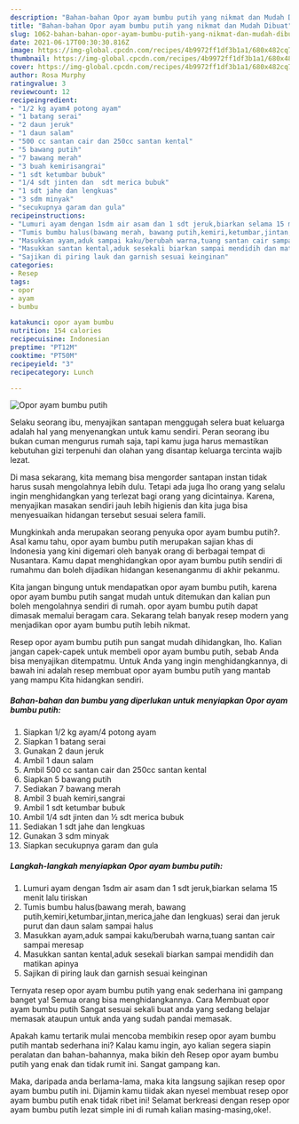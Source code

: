 ```yaml
---
description: "Bahan-bahan Opor ayam bumbu putih yang nikmat dan Mudah Dibuat"
title: "Bahan-bahan Opor ayam bumbu putih yang nikmat dan Mudah Dibuat"
slug: 1062-bahan-bahan-opor-ayam-bumbu-putih-yang-nikmat-dan-mudah-dibuat
date: 2021-06-17T00:30:30.816Z
image: https://img-global.cpcdn.com/recipes/4b9972ff1df3b1a1/680x482cq70/opor-ayam-bumbu-putih-foto-resep-utama.jpg
thumbnail: https://img-global.cpcdn.com/recipes/4b9972ff1df3b1a1/680x482cq70/opor-ayam-bumbu-putih-foto-resep-utama.jpg
cover: https://img-global.cpcdn.com/recipes/4b9972ff1df3b1a1/680x482cq70/opor-ayam-bumbu-putih-foto-resep-utama.jpg
author: Rosa Murphy
ratingvalue: 3
reviewcount: 12
recipeingredient:
- "1/2 kg ayam4 potong ayam"
- "1 batang serai"
- "2 daun jeruk"
- "1 daun salam"
- "500 cc santan cair dan 250cc santan kental"
- "5 bawang putih"
- "7 bawang merah"
- "3 buah kemirisangrai"
- "1 sdt ketumbar bubuk"
- "1/4 sdt jinten dan  sdt merica bubuk"
- "1 sdt jahe dan lengkuas"
- "3 sdm minyak"
- "secukupnya garam dan gula"
recipeinstructions:
- "Lumuri ayam dengan 1sdm air asam dan 1 sdt jeruk,biarkan selama 15 menit lalu tiriskan"
- "Tumis bumbu halus(bawang merah, bawang putih,kemiri,ketumbar,jintan,merica,jahe dan lengkuas) serai dan jeruk purut dan daun salam sampai halus"
- "Masukkan ayam,aduk sampai kaku/berubah warna,tuang santan cair sampai meresap"
- "Masukkan santan kental,aduk sesekali biarkan sampai mendidih dan matikan apinya"
- "Sajikan di piring lauk dan garnish sesuai keinginan"
categories:
- Resep
tags:
- opor
- ayam
- bumbu

katakunci: opor ayam bumbu 
nutrition: 154 calories
recipecuisine: Indonesian
preptime: "PT12M"
cooktime: "PT50M"
recipeyield: "3"
recipecategory: Lunch

---
```



![Opor ayam bumbu putih](https://img-global.cpcdn.com/recipes/4b9972ff1df3b1a1/680x482cq70/opor-ayam-bumbu-putih-foto-resep-utama.jpg)

Selaku seorang ibu, menyajikan santapan menggugah selera buat keluarga adalah hal yang menyenangkan untuk kamu sendiri. Peran seorang ibu bukan cuman mengurus rumah saja, tapi kamu juga harus memastikan kebutuhan gizi terpenuhi dan olahan yang disantap keluarga tercinta wajib lezat.

Di masa  sekarang, kita memang bisa mengorder santapan instan tidak harus susah mengolahnya lebih dulu. Tetapi ada juga lho orang yang selalu ingin menghidangkan yang terlezat bagi orang yang dicintainya. Karena, menyajikan masakan sendiri jauh lebih higienis dan kita juga bisa menyesuaikan hidangan tersebut sesuai selera famili. 



Mungkinkah anda merupakan seorang penyuka opor ayam bumbu putih?. Asal kamu tahu, opor ayam bumbu putih merupakan sajian khas di Indonesia yang kini digemari oleh banyak orang di berbagai tempat di Nusantara. Kamu dapat menghidangkan opor ayam bumbu putih sendiri di rumahmu dan boleh dijadikan hidangan kesenanganmu di akhir pekanmu.

Kita jangan bingung untuk mendapatkan opor ayam bumbu putih, karena opor ayam bumbu putih sangat mudah untuk ditemukan dan kalian pun boleh mengolahnya sendiri di rumah. opor ayam bumbu putih dapat dimasak memalui beragam cara. Sekarang telah banyak resep modern yang menjadikan opor ayam bumbu putih lebih nikmat.

Resep opor ayam bumbu putih pun sangat mudah dihidangkan, lho. Kalian jangan capek-capek untuk membeli opor ayam bumbu putih, sebab Anda bisa menyajikan ditempatmu. Untuk Anda yang ingin menghidangkannya, di bawah ini adalah resep membuat opor ayam bumbu putih yang mantab yang mampu Kita hidangkan sendiri.

<!--inarticleads1-->

##### Bahan-bahan dan bumbu yang diperlukan untuk menyiapkan Opor ayam bumbu putih:

1. Siapkan 1/2 kg ayam/4 potong ayam
1. Siapkan 1 batang serai
1. Gunakan 2 daun jeruk
1. Ambil 1 daun salam
1. Ambil 500 cc santan cair dan 250cc santan kental
1. Siapkan 5 bawang putih
1. Sediakan 7 bawang merah
1. Ambil 3 buah kemiri,sangrai
1. Ambil 1 sdt ketumbar bubuk
1. Ambil 1/4 sdt jinten dan ½ sdt merica bubuk
1. Sediakan 1 sdt jahe dan lengkuas
1. Gunakan 3 sdm minyak
1. Siapkan secukupnya garam dan gula




<!--inarticleads2-->

##### Langkah-langkah menyiapkan Opor ayam bumbu putih:

1. Lumuri ayam dengan 1sdm air asam dan 1 sdt jeruk,biarkan selama 15 menit lalu tiriskan
1. Tumis bumbu halus(bawang merah, bawang putih,kemiri,ketumbar,jintan,merica,jahe dan lengkuas) serai dan jeruk purut dan daun salam sampai halus
1. Masukkan ayam,aduk sampai kaku/berubah warna,tuang santan cair sampai meresap
1. Masukkan santan kental,aduk sesekali biarkan sampai mendidih dan matikan apinya
1. Sajikan di piring lauk dan garnish sesuai keinginan




Ternyata resep opor ayam bumbu putih yang enak sederhana ini gampang banget ya! Semua orang bisa menghidangkannya. Cara Membuat opor ayam bumbu putih Sangat sesuai sekali buat anda yang sedang belajar memasak ataupun untuk anda yang sudah pandai memasak.

Apakah kamu tertarik mulai mencoba membikin resep opor ayam bumbu putih mantab sederhana ini? Kalau kamu ingin, ayo kalian segera siapin peralatan dan bahan-bahannya, maka bikin deh Resep opor ayam bumbu putih yang enak dan tidak rumit ini. Sangat gampang kan. 

Maka, daripada anda berlama-lama, maka kita langsung sajikan resep opor ayam bumbu putih ini. Dijamin kamu tiidak akan nyesel membuat resep opor ayam bumbu putih enak tidak ribet ini! Selamat berkreasi dengan resep opor ayam bumbu putih lezat simple ini di rumah kalian masing-masing,oke!.

